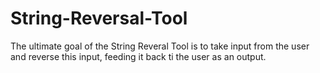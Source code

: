 # String-Reversal-Tool
The ultimate goal of the String Reveral Tool is to take input from the user and reverse this input, feeding it back ti the user as an output.

